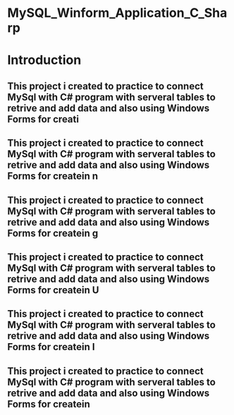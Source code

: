 # MySQL_Winform_Application_C_Sharp

# Introduction

## This project i created to practice to connect MySql with C# program with serveral tables to retrive and add data and also using Windows Forms for creati
## This project i created to practice to connect MySql with C# program with serveral tables to retrive and add data and also using Windows Forms for createin n
## This project i created to practice to connect MySql with C# program with serveral tables to retrive and add data and also using Windows Forms for createin g
## This project i created to practice to connect MySql with C# program with serveral tables to retrive and add data and also using Windows Forms for createin  U
## This project i created to practice to connect MySql with C# program with serveral tables to retrive and add data and also using Windows Forms for createin I
## This project i created to practice to connect MySql with C# program with serveral tables to retrive and add data and also using Windows Forms for createin 
